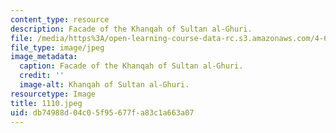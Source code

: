 ```yaml
---
content_type: resource
description: Facade of the Khanqah of Sultan al-Ghuri.
file: /media/https%3A/open-learning-course-data-rc.s3.amazonaws.com/4-615-the-architecture-of-cairo-spring-2002/db74988d04c05f95677fa83c1a663a07_1110.jpeg
file_type: image/jpeg
image_metadata:
  caption: Facade of the Khanqah of Sultan al-Ghuri.
  credit: ''
  image-alt: Khanqah of Sultan al-Ghuri.
resourcetype: Image
title: 1110.jpeg
uid: db74988d-04c0-5f95-677f-a83c1a663a07
---
```

